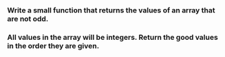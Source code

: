 ### Write a small function that returns the values of an array that are not odd.

### All values in the array will be integers. Return the good values in the order they are given.
